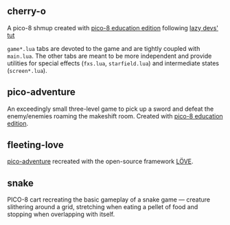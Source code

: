 ## cherry-o

A pico-8 shmup created with [pico-8 education edition](https://www.pico-8-edu.com/) following [lazy devs' tut](https://www.youtube.com/playlist?list=PLea8cjCua_P3Sfq4XJqNVbd1vsWnh7LZd) 

`game*.lua` tabs are devoted to the game and are tightly coupled with `main.lua`. The other tabs are meant to be more independent and provide utilities for special effects (`fxs.lua`, `starfield.lua`) and intermediate states (`screen*.lua`).

## pico-adventure

An exceedingly small three-level game to pick up a sword and defeat the enemy/enemies roaming the makeshift room. Created with [pico-8 education edition](https://www.pico-8-edu.com/).

## fleeting-love

[pico-adventure](#pico-adventure) recreated with the open-source framework [LÖVE](https://love2d.org/).

## snake

PICO-8 cart recreating the basic gameplay of a snake game — creature slithering around a grid, stretching when eating a pellet of food and stopping when overlapping with itself.